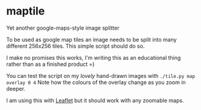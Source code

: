 # maptile
Yet another google-maps-style image splitter

To be used as google map tiles an image needs to be split into many different
256x256 tiles. This simple script should do so.

I make no promises this works, I'm writing this as an educational thing rather
than as a finished product =)

You can test the script on my _lovely_ hand-drawn images with
`./tile.py map overlay 0 4` Note how the colours of the overlay change as you
zoom in deeper.

I am using this with [Leaflet](https://github.com/Leaflet/Leaflet) but it should
work with any zoomable maps.
